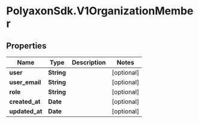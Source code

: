 # PolyaxonSdk.V1OrganizationMember

## Properties

Name | Type | Description | Notes
------------ | ------------- | ------------- | -------------
**user** | **String** |  | [optional] 
**user_email** | **String** |  | [optional] 
**role** | **String** |  | [optional] 
**created_at** | **Date** |  | [optional] 
**updated_at** | **Date** |  | [optional] 


